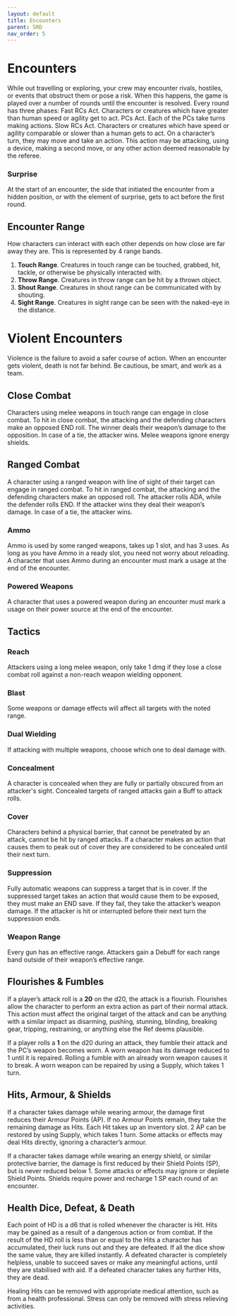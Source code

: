 ```yaml
---
layout: default
title: Encounters
parent: SRD
nav_order: 5
---
```


# Encounters

While out travelling or exploring, your crew may encounter rivals, hostiles, or events that obstruct them or pose a risk. When this happens, the game is played over a number of rounds until the encounter is resolved. Every round has three phases: 
Fast RCs Act. Characters or creatures which have greater than human speed or agility get to act.
PCs Act. Each of the PCs take turns making actions.
Slow RCs Act. Characters or creatures which have speed or agility comparable or slower than a human gets to act.
On a character’s turn, they may move and take an action. This action may be attacking, using a device, making a second move, or any other action deemed reasonable by the referee.

### Surprise
At the start of an encounter, the side that initiated the encounter from a hidden position, or with the element of surprise, gets to act before the first round.

## Encounter Range 

How characters can interact with each other depends on how close are far away they are. This is represented by 4 range bands.
1. **Touch Range**. Creatures in touch range can be touched, grabbed, hit, tackle, or otherwise be physically interacted with.
2. **Throw Range**. Creatures in throw range can be hit by a thrown object.
3. **Shout Range**. Creatures in shout range can be communicated with by shouting.
4. **Sight Range**. Creatures in sight range can be seen with the naked-eye in the distance.

# Violent Encounters 
Violence is the failure to avoid a safer course of action. When an encounter gets violent, death is not far behind. Be cautious, be smart, and work as a team.

## Close Combat
Characters using melee weapons in touch range can engage in close combat. To hit in close combat, the attacking and the defending characters make an opposed END roll. The winner deals their weapon’s damage to the opposition. In case of a tie, the attacker wins. Melee weapons ignore energy shields.

## Ranged Combat
A character using a ranged weapon with line of sight of their target can engage in ranged combat. To hit in ranged combat, the attacking and the defending characters make an opposed roll. The attacker rolls ADA, while the defender rolls END. If the attacker wins they deal their weapon’s damage. In case of a tie, the attacker wins.

### Ammo

Ammo is used by some ranged weapons, takes up 1 slot, and has 3 uses. As long as you have Ammo in a ready slot, you need not worry about reloading. A character that uses Ammo during an encounter must mark a usage at the end of the encounter.

### Powered Weapons
A character that uses a powered weapon during an encounter must mark a usage on their power source at the end of the encounter.

## Tactics

### Reach
Attackers using a long melee weapon, only take 1 dmg if they lose a close combat roll against a non-reach weapon wielding opponent. 

### Blast
Some weapons or damage effects will affect all targets with the noted range. 

### Dual Wielding
If attacking with multiple weapons, choose which one to deal damage with.

### Concealment
A character is concealed when they are fully or partially obscured from an attacker's sight. Concealed targets of ranged attacks gain a Buff to attack rolls.

### Cover
Characters behind a physical barrier, that cannot be penetrated by an attack, cannot be hit by ranged attacks. If a character makes an action that causes them to peak out of cover they are considered to be concealed until their next turn.

### Suppression
Fully automatic weapons can suppress a target that is in cover. If the suppressed target takes an action that would cause them to be exposed, they must make an END save. If they fail, they take the attacker’s weapon damage. If the attacker is hit or interrupted before their next turn the suppression ends.

### Weapon Range
Every gun has an effective range. Attackers gain a Debuff for each range band outside of their weapon’s effective range.

## Flourishes & Fumbles

If a player’s attack roll is a **20** on the d20, the attack is a flourish. Flourishes allow the character to perform an extra action as part of their normal attack. This action must affect the original target of the attack and can be anything with a similar impact as disarming, pushing, stunning, blinding, breaking gear, tripping, restraining, or anything else the Ref deems plausible.

If a player rolls a **1** on the d20 during an attack, they fumble their attack and the PC’s weapon becomes worn. A worn weapon has its damage reduced to 1 until it is repaired. Rolling a fumble with an already worn weapon causes it to break.
A worn weapon can be repaired by using a Supply, which takes 1 turn.

## Hits, Armour, & Shields

If a character takes damage while wearing armour, the damage first reduces their Armour Points (AP). If no Armour Points remain, they take the remaining damage as Hits. Each Hit takes up an inventory slot. 2 AP can be restored by using Supply, which takes 1 turn. Some attacks or effects may deal Hits directly, ignoring a character’s armour.

If a character takes damage while wearing an energy shield, or similar protective barrier, the damage is first reduced by their Shield Points (SP), but is never reduced below 1. Some attacks or effects may ignore or deplete Shield Points. Shields require power and recharge 1 SP each round of an encounter. 

## Health Dice, Defeat, & Death

Each point of HD is a d6 that is rolled whenever the character is Hit. Hits may be gained as a result of a dangerous action or from combat. If the result of the HD roll is less than or equal to the Hits a character has accumulated, their luck runs out and they are defeated. If all the dice show the same value, they are killed instantly.
A defeated character is completely helpless, unable to succeed saves or make any meaningful actions, until they are stabilised with aid. If a defeated character takes any further Hits, they are dead.

Healing
Hits can be removed with appropriate medical attention, such as from a health professional. Stress can only be removed with stress relieving activities. 
